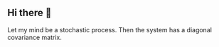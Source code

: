 ## Hi there 👋

Let my mind be a stochastic process. Then the system has a diagonal covariance matrix.

<!--
**zekicanozkanli/zekicanozkanli** is a ✨ _special_ ✨ repository because its `README.md` (this file) appears on your GitHub profile.

Sene sonuna zenginiz inşeAllah 2025

Here are some ideas to get you started:

- 🔭 I’m currently working on ...
- 🌱 I’m currently learning ...
- 👯 I’m looking to collaborate on ...
- 🤔 I’m looking for help with ...
- 💬 Ask me about ...
- 📫 How to reach me: ...
- 😄 Pronouns: ...
- ⚡ Fun fact: ...
-->
